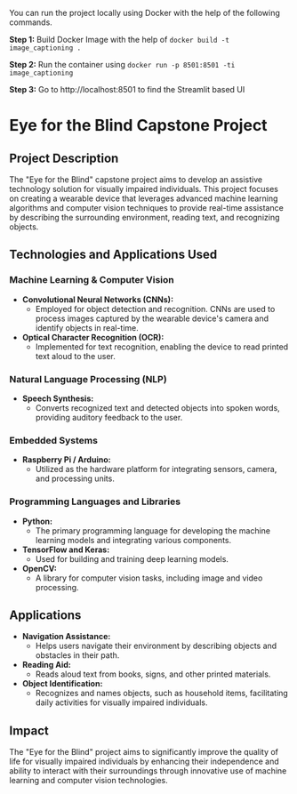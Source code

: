 
You can run the project locally using Docker with the help of the following commands.

__Step 1:__ Build Docker Image with the help of `docker build -t image_captioning .`

__Step 2:__ Run the container using `docker run -p 8501:8501 -ti  image_captioning `

__Step 3:__ Go to http://localhost:8501 to find the Streamlit based UI


# Eye for the Blind Capstone Project

## Project Description

The "Eye for the Blind" capstone project aims to develop an assistive technology solution for visually impaired individuals. This project focuses on creating a wearable device that leverages advanced machine learning algorithms and computer vision techniques to provide real-time assistance by describing the surrounding environment, reading text, and recognizing objects.

## Technologies and Applications Used

### Machine Learning & Computer Vision
- **Convolutional Neural Networks (CNNs):**
  - Employed for object detection and recognition. CNNs are used to process images captured by the wearable device's camera and identify objects in real-time.
- **Optical Character Recognition (OCR):**
  - Implemented for text recognition, enabling the device to read printed text aloud to the user.

### Natural Language Processing (NLP)
- **Speech Synthesis:**
  - Converts recognized text and detected objects into spoken words, providing auditory feedback to the user.

### Embedded Systems
- **Raspberry Pi / Arduino:**
  - Utilized as the hardware platform for integrating sensors, camera, and processing units.

### Programming Languages and Libraries
- **Python:**
  - The primary programming language for developing the machine learning models and integrating various components.
- **TensorFlow and Keras:**
  - Used for building and training deep learning models.
- **OpenCV:**
  - A library for computer vision tasks, including image and video processing.

## Applications
- **Navigation Assistance:**
  - Helps users navigate their environment by describing objects and obstacles in their path.
- **Reading Aid:**
  - Reads aloud text from books, signs, and other printed materials.
- **Object Identification:**
  - Recognizes and names objects, such as household items, facilitating daily activities for visually impaired individuals.

## Impact
The "Eye for the Blind" project aims to significantly improve the quality of life for visually impaired individuals by enhancing their independence and ability to interact with their surroundings through innovative use of machine learning and computer vision technologies.
